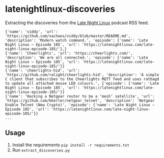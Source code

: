 # latenightlinux-discoveries
Extracting the discoveries from the [Late Night Linux](https://latenightlinux.com) podcast RSS feed.

```
{'name': 'viddy', 'url': 'https://github.com/sachaos/viddy/blob/master/README.md', 'description': 'Modern watch command.', 'episode': {'name': 'Late Night Linux – Episode 185', 'url': 'https://latenightlinux.com/late-night-linux-episode-185/'},}
{'name': 'Cheerlights', 'url': 'https://cheerlights.com/', 'description': 'We are all connected.', 'episode': {'name': 'Late Night Linux – Episode 185', 'url': 'https://latenightlinux.com/late-night-linux-episode-185/'}}
{'name': 'cheerlights-hid', 'url': 'https://github.com/ralight/cheerlights-hid', 'description': 'A simple C client that subscribes to the Cheerlights MQTT feed and uses ratbagd to update all attached mouse LED colours.', {'episode': {'name': 'Late Night Linux – Episode 185', 'url': 'https://latenightlinux.com/late-night-linux-episode-185/'}}
{'name': 'Hacking a Netgear router to be a ‘mesh’ satellite', 'url': 'https://github.com/bkerler/netgear_telnet', 'description': 'Netgear Enable Telnet (New Crypto)', 'episode': {'name': 'Late Night Linux – Episode 185', 'url': 'https://latenightlinux.com/late-night-linux-episode-185/'}}
...
```

## Usage
1. Install the requirements `pip install -r requirements.txt`
2. Run `extract_discoveries.py`

